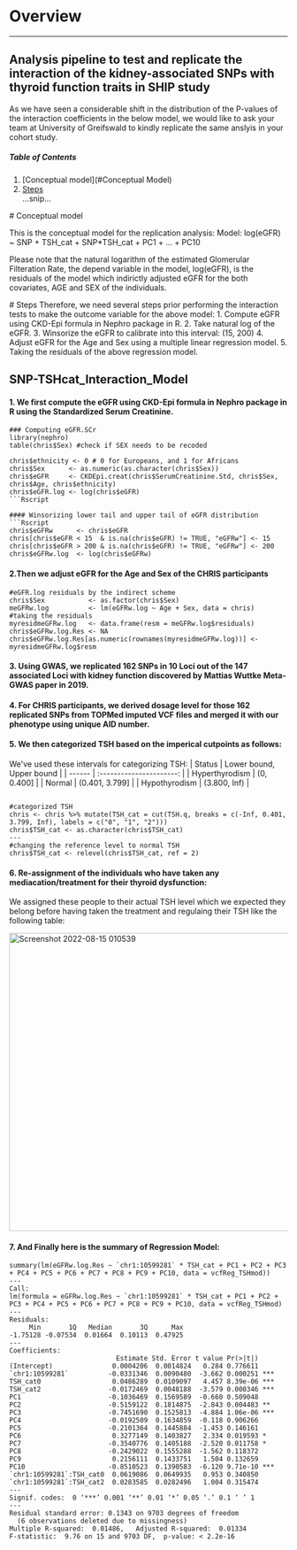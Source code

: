 # Overview
---
## Analysis pipeline to test and replicate the interaction of the kidney-associated SNPs with thyroid function traits in SHIP study
As we have seen a considerable shift in the distribution of the P-values of the interaction coefficients in the below model, we would like to ask your team at University of Greifswald to kindly replicate the same anslyis in your cohort study. 

##### Table of Contents  
1. [Conceptual model](#Conceptual Model)  
2. [Steps](#steps)  
...snip...    
<a name="conceptual model"/>
# Conceptual model

This is the conceptual model for the replication analysis:
Model: log(eGFR) ~ SNP + TSH_cat + SNP*TSH_cat + PC1 + ... + PC10 

Please note that the natural logarithm of the estimated Glomerular Filteration Rate, the depend variable in the model, log(eGFR), is the residuals of the model which indirictly adjusted eGFR for the both covariates, AGE and SEX of the individuals. 

<a name="steps"/>
# Steps
Therefore, we need several steps prior performing the interaction tests to make the outcome variable for the above model:
1. Compute eGFR using CKD-Epi formula in Nephro package in R.
2. Take natural log of the eGFR.
3. Winsorize the eGFR to calibrate into this interval: (15, 200)
4. Adjust eGFR for the Age and Sex using a multiple linear regression model.
5. Taking the residuals of the above regression model.

## SNP-TSHcat_Interaction_Model


#### 1. We first compute the eGFR using CKD-Epi formula in Nephro package in R using the Standardized Serum Creatinine.
```Rscript
### Computing eGFR.SCr
library(nephro)
table(chris$Sex) #check if SEX needs to be recoded

chris$ethnicity <- 0 # 0 for Europeans, and 1 for Africans
chris$Sex      <- as.numeric(as.character(chris$Sex))
chris$eGFR     <- CKDEpi.creat(chris$SerumCreatinine.Std, chris$Sex, chris$Age, chris$ethnicity)
chris$eGFR.log <- log(chris$eGFR)
```Rscript

#### Winsorizing lower tail and upper tail of eGFR distribution
```Rscript
chris$eGFRw      <- chris$eGFR
chris[chris$eGFR < 15  & is.na(chris$eGFR) != TRUE, "eGFRw"] <- 15
chris[chris$eGFR > 200 & is.na(chris$eGFR) != TRUE, "eGFRw"] <- 200
chris$eGFRw.log  <- log(chris$eGFRw)
```
#### 2.Then we adjust eGFR for the Age and Sex of the CHRIS participants
```Rscript
#eGFR.log residuals by the indirect scheme
chris$Sex           <- as.factor(chris$Sex)
meGFRw.log          <- lm(eGFRw.log ~ Age + Sex, data = chris)
#taking the residuals
myresidmeGFRw.log   <- data.frame(resm = meGFRw.log$residuals)
chris$eGFRw.log.Res <- NA
chris$eGFRw.log.Res[as.numeric(rownames(myresidmeGFRw.log))] <- myresidmeGFRw.log$resm
```


#### 3. Using GWAS, we replicated 162 SNPs in 10 Loci out of the 147 associated Loci with kidney function discovered by Mattias Wuttke Meta-GWAS paper in 2019. 
 


#### 4. For CHRIS participants, we derived dosage level for those 162 replicated SNPs from TOPMed imputed VCF files and merged it with our phenotype using unique AID number.



#### 5. We then categorized TSH based on the imperical cutpoints as follows:

We've used these intervals for categorizing TSH:
| Status | Lower bound, Upper bound |
| ------ | :----------------------: |
| Hyperthyrodism |  (0, 0.400]      |
| Normal         |  (0.401, 3.799]  |
| Hypothyrodism  |  (3.800, Inf)    |

```Rscript

#categorized TSH
chris <- chris %>% mutate(TSH_cat = cut(TSH.q, breaks = c(-Inf, 0.401, 3.799, Inf), labels = c("0", "1", "2")))
chris$TSH_cat <- as.character(chris$TSH_cat)
---
#changing the reference level to normal TSH
chris$TSH_cat <- relevel(chris$TSH_cat, ref = 2)
```
#### 6. Re-assignment of the individuals who have taken any mediacation/treatment for their thyroid dysfunction: 
We assigned these people to their actual TSH level which we expected they belong before having taken the treatment and regulaing their TSH like the following table:

<img width="539" alt="Screenshot 2022-08-15 010539" src="https://user-images.githubusercontent.com/47204821/184558182-9d0df21f-1f9d-4660-85f1-e2900f30c247.png">


#### 7. And Finally here is the summary of Regression Model:
```Rscript
summary(lm(eGFRw.log.Res ~ `chr1:10599281` * TSH_cat + PC1 + PC2 + PC3 + PC4 + PC5 + PC6 + PC7 + PC8 + PC9 + PC10, data = vcfReg_TSHmod))
---
Call:
lm(formula = eGFRw.log.Res ~ `chr1:10599281` * TSH_cat + PC1 + PC2 + PC3 + PC4 + PC5 + PC6 + PC7 + PC8 + PC9 + PC10, data = vcfReg_TSHmod)
---
Residuals:
     Min       1Q   Median       3Q      Max 
-1.75128 -0.07534  0.01664  0.10113  0.47925 
---
Coefficients:
                           Estimate Std. Error t value Pr(>|t|)    
(Intercept)               0.0004206  0.0014824   0.284 0.776611    
`chr1:10599281`          -0.0331346  0.0090480  -3.662 0.000251 ***
TSH_cat0                  0.0486289  0.0109097   4.457 8.39e-06 ***
TSH_cat2                 -0.0172469  0.0048188  -3.579 0.000346 ***
PC1                      -0.1036469  0.1569589  -0.660 0.509048    
PC2                      -0.5159122  0.1814875  -2.843 0.004483 ** 
PC3                      -0.7451690  0.1525813  -4.884 1.06e-06 ***
PC4                      -0.0192509  0.1634859  -0.118 0.906266    
PC5                      -0.2101364  0.1445884  -1.453 0.146161    
PC6                       0.3277149  0.1403827   2.334 0.019593 *  
PC7                      -0.3540776  0.1405188  -2.520 0.011758 *  
PC8                      -0.2429022  0.1555288  -1.562 0.118372    
PC9                       0.2156111  0.1433751   1.504 0.132659    
PC10                     -0.8510523  0.1390583  -6.120 9.71e-10 ***
`chr1:10599281`:TSH_cat0  0.0619086  0.0649935   0.953 0.340850    
`chr1:10599281`:TSH_cat2  0.0283585  0.0282496   1.004 0.315474    
---
Signif. codes:  0 ‘***’ 0.001 ‘**’ 0.01 ‘*’ 0.05 ‘.’ 0.1 ‘ ’ 1
---
Residual standard error: 0.1343 on 9703 degrees of freedom
  (6 observations deleted due to missingness)
Multiple R-squared:  0.01486,	Adjusted R-squared:  0.01334 
F-statistic:  9.76 on 15 and 9703 DF,  p-value: < 2.2e-16
```
